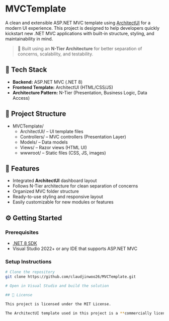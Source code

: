 # MVCTemplate

A clean and extensible ASP.NET MVC template using [ArchitectUI](https://dashboardpack.com/theme-details/architectui-dashboard-html-free/) for a modern UI experience. This project is designed to help developers quickly kickstart new .NET MVC applications with built-in structure, styling, and maintainability in mind.

> 🧱 Built using an **N-Tier Architecture** for better separation of concerns, scalability, and testability.

## 🚀 Tech Stack

- **Backend:** ASP.NET MVC (.NET 8)
- **Frontend Template:** ArchitectUI (HTML/CSS/JS)
- **Architecture Pattern:** N-Tier (Presentation, Business Logic, Data Access)

## 📁 Project Structure

- MVCTemplate/
  - ArchitectUI/ – UI template files
  - Controllers/ – MVC controllers (Presentation Layer)
  - Models/ – Data models
  - Views/ – Razor views (HTML UI)
  - wwwroot/ – Static files (CSS, JS, images)

## 🎨 Features

- Integrated **ArchitectUI** dashboard layout
- Follows N-Tier architecture for clean separation of concerns
- Organized MVC folder structure
- Ready-to-use styling and responsive layout
- Easily customizable for new modules or features

## ⚙️ Getting Started

### Prerequisites

- [.NET 8 SDK](https://dotnet.microsoft.com/en-us/download)
- Visual Studio 2022+ or any IDE that supports ASP.NET MVC

### Setup Instructions

```bash
# Clone the repository
git clone https://github.com/claudjinwoo26/MVCTemplate.git

# Open in Visual Studio and build the solution

## 📄 License

This project is licensed under the MIT License.

The ArchitectUI template used in this project is a **commercially licensed product** purchased by the organization. Please ensure you have the appropriate license if you intend to reuse or redistribute the UI components.

